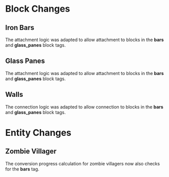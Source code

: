 # Block Changes
## Iron Bars
The attachment logic was adapted to allow attachment to blocks in the **bars** and **glass_panes** block tags.

## Glass Panes
The attachment logic was adapted to allow attachment to blocks in the **bars** and **glass_panes** block tags.

## Walls
The connection logic was adapted to allow connection to blocks in the **bars** and **glass_panes** block tags.

# Entity Changes
## Zombie Villager
The conversion progress calculation for zombie villagers now also checks for the **bars** tag.